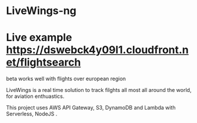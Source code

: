 # LiveWings-ng


# Live example https://dswebck4y09l1.cloudfront.net/flightsearch
beta works well with flights over european region

LiveWings is a real time solution to track filghts all most all around the world, for aviation enthuastics.

This project uses AWS API Gateway, S3, DynamoDB and Lambda with Serverless, NodeJS .


